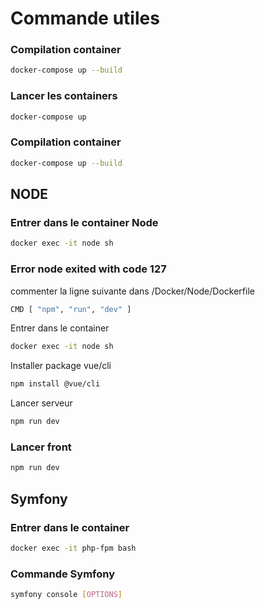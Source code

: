 # Commande utiles

### Compilation container
```bash
docker-compose up --build
```

### Lancer les containers
```bash
docker-compose up
```

### Compilation container
```bash
docker-compose up --build
```

## NODE

### Entrer dans le container Node
```bash
docker exec -it node sh
```

### Error node exited with code 127

commenter la ligne suivante dans /Docker/Node/Dockerfile
```bash
CMD [ "npm", "run", "dev" ]
```
Entrer dans le container

```bash
docker exec -it node sh
```

Installer package vue/cli

```bash
npm install @vue/cli
```

Lancer serveur

```bash
npm run dev
```

### Lancer front
```bash
npm run dev
```

## Symfony

### Entrer dans le container

```bash
docker exec -it php-fpm bash
```

### Commande Symfony

```bash
symfony console [OPTIONS]
```

